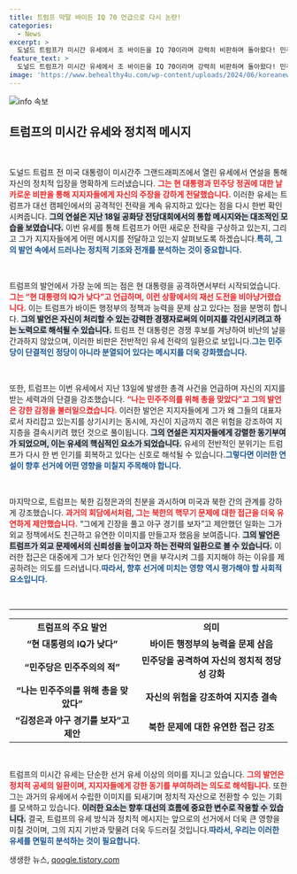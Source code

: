 ```yaml
---
title: 트럼프 막말 바이든 IQ 70 언급으로 다시 논란!
categories:
  - News
excerpt: >
  도널드 트럼프가 미시간 유세에서 조 바이든을 IQ 70이라며 강력히 비판하며 돌아왔다! 민주당 내분을 조롱하는 트럼프의 막말과 권력 회복 의지는 과거와 현재를 아우르는 복잡한 정치의 장을 펼친다. 클릭할 수밖에 없는 이 정치 드라마의 이면은?
feature_text: >
  도널드 트럼프가 미시간 유세에서 조 바이든을 IQ 70이라며 강력히 비판하며 돌아왔다! 민주당 내분을 조롱하는 트럼프의 막말과 권력 회복 의지는 과거와 현재를 아우르는 복잡한 정치의 장을 펼친다. 클릭할 수밖에 없는 이 정치 드라마의 이면은?
image: 'https://www.behealthy4u.com/wp-content/uploads/2024/06/koreanews.jpg'
---
```


<p><img src="https://www.behealthy4u.com/wp-content/uploads/2024/06/koreanews.jpg" alt="info 속보" /></p>

<h2 data-ke-size="size26">트럼프의 미시간 유세와 정치적 메시지</h2>

<p data-ke-size="size16">&nbsp;</p>

<p>도널드 트럼프 전 미국 대통령이 미시간주 그랜드래피즈에서 열린 유세에서 연설을 통해 자신의 정치적 입장을 명확하게 드러냈습니다. <b><span style="color: #ee2323;">그는 현 대통령과 민주당 정권에 대한 날카로운 비판을 통해 지지자들에게 자신의 주장을 강하게 전달했습니다.</span></b> 이러한 유세는 트럼프가 대선 캠페인에서의 공격적인 전략을 계속 유지하고 있다는 점을 다시 한번 확인시켜줍니다. <b><span style="background-color: #21538527;">그의 연설은 지난 18일 공화당 전당대회에서의 통합 메시지와는 대조적인 모습을 보였습니다.</span></b> 이번 유세를 통해 트럼프가 어떤 새로운 전략을 구상하고 있는지, 그리고 그가 지지자들에게 어떤 메시지를 전달하고 있는지 살펴보도록 하겠습니다.<b><span style="color: #1a5490;">특히, 그의 발언 속에서 드러나는 정치적 기조와 전개를 분석하는 것이 중요합니다.</span></b></p>

<p data-ke-size="size16">&nbsp;</p>

<p>트럼프의 발언에서 가장 눈에 띄는 점은 현 대통령을 공격하면서부터 시작되었습니다. <b><span style="color: #ee2323;">그는 “현 대통령의 IQ가 낮다”고 언급하며, 이런 상황에서의 재선 도전을 비아냥거렸습니다.</span></b> 이는 트럼프가 바이든 행정부의 정책과 능력을 문제 삼고 있다는 점을 분명히 합니다. <b><span style="background-color: #21538527;">그의 발언은 자신이 처리할 수 있는 강력한 경쟁자로써의 이미지를 각인시키려고 하는 노력으로 해석될 수 있습니다.</span></b> 트럼프 전 대통령은 경쟁 후보를 겨냥하여 비난의 날을 간과하지 않았으며, 이러한 비판은 전반적인 유세 전략의 일환으로 보입니다.<b><span style="color: #1a5490;">그는 민주당이 단결적인 정당이 아니라 분열되어 있다는 메시지를 더욱 강화했습니다.</span></b></p>

<p data-ke-size="size16">&nbsp;</p>

<p>또한, 트럼프는 이번 유세에서 지난 13일에 발생한 총격 사건을 언급하며 자신의 지지를 받는 세력과의 단결을 강조했습니다. <b><span style="color: #ee2323;">“나는 민주주의를 위해 총을 맞았다”고 그의 발언은 강한 감정을 불러일으켰습니다.</span></b> 이러한 발언은 지지자들에게 그가 왜 그들의 대표자로서 자리잡고 있는지를 상기시키는 동시에, 자신이 지금까지 겪은 위험을 강조하여 지지층을 결속시키려 했던 것으로 풀이됩니다. <b><span style="background-color: #21538527;">그의 연설은 지지자들에게 강렬한 동기부여가 되었으며, 이는 유세의 핵심적인 요소가 되었습니다.</span></b> 유세의 전반적인 분위기는 트럼프가 다시 한 번 인기를 회복하고 있다는 신호로 해석될 수 있습니다.<b><span style="color: #1a5490;">그렇다면 이러한 연설이 향후 선거에 어떤 영향을 미칠지 주목해야 합니다.</span></b></p>

<p data-ke-size="size16">&nbsp;</p>

<p>마지막으로, 트럼프는 북한 김정은과의 친분을 과시하며 미국과 북한 간의 관계를 강하게 강조했습니다. <b><span style="color: #ee2323;">과거의 회담에서처럼, 그는 북한의 핵무기 문제에 대한 접근을 더욱 유연하게 제안했습니다.</span></b> “그에게 긴장을 풀고 야구 경기를 보자”고 제안했던 일화는 그가 외교 정책에서도 친근하고 유연한 이미지를 만들고자 했음을 보여줍니다. <b><span style="background-color: #21538527;">그의 발언은 트럼프가 외교 문제에서의 신뢰성을 높이고자 하는 전략의 일환으로 볼 수 있습니다.</span></b> 이러한 접근은 대중에게 그가 보다 인간적인 면을 부각시켜 그를 지지해야 하는 이유를 제공하려는 의도를 드러냅니다.<b><span style="color: #1a5490;">따라서, 향후 선거에 미치는 영향 역시 평가해야 할 사회적 요소입니다.</span></b></p>

<p data-ke-size="size16">&nbsp;</p>

<hr>

<table style="width: 100%; border-collapse: collapse;">
<tr>
<td style="text-align: center; height: 17px;"><b>트럼프의 주요 발언</b></td>
<td style="text-align: center; height: 17px;"><b>의미</b></td>
</tr>
<tr>
<td style="text-align: center; height: 17px;"><b>“현 대통령의 IQ가 낮다”</b></td>
<td style="text-align: center; height: 17px;"><b>바이든 행정부의 능력을 문제 삼음</b></td>
</tr>
<tr>
<td style="text-align: center; height: 17px;"><b>“민주당은 민주주의의 적”</b></td>
<td style="text-align: center; height: 17px;"><b>민주당을 공격하여 자신의 정치적 정당성 강화</b></td>
</tr>
<tr>
<td style="text-align: center; height: 17px;"><b>“나는 민주주의를 위해 총을 맞았다”</b></td>
<td style="text-align: center; height: 17px;"><b>자신의 위험을 강조하여 지지층 결속</b></td>
</tr>
<tr>
<td style="text-align: center; height: 17px;"><b>“김정은과 야구 경기를 보자”고 제안</b></td>
<td style="text-align: center; height: 17px;"><b>북한 문제에 대한 유연한 접근 강조</b></td>
</tr>
</table>

<p data-ke-size="size16">&nbsp;</p>

<p>트럼프의 미시간 유세는 단순한 선거 유세 이상의 의미를 지니고 있습니다. <b><span style="color: #ee2323;">그의 발언은 정치적 공세의 일환이며, 지지자들에게 강한 동기를 부여하려는 의도로 해석됩니다.</span></b> 또한 그는 과거의 유세에서 수립한 이미지를 되새기며 정치적 자산으로 전환할 수 있는 기회를 모색하고 있습니다. <b><span style="background-color: #21538527;">이러한 요소는 향후 대선의 흐름에 중요한 변수로 작용할 수 있습니다.</span></b> 결국, 트럼프의 유세 방식과 정치적 메시지는 앞으로의 선거에서 더욱 큰 영향을 미칠 것이며, 그의 지지 기반과 맞물려 더욱 두드러질 것입니다.<b><span style="color: #1a5490;">따라서, 우리는 이러한 유세를 면밀히 분석하는 것이 필요합니다.</span></b></p>
생생한 뉴스, <a href="https://qoogle.tistory.com" rel="dofollow">qoogle.tistory.com</a>



